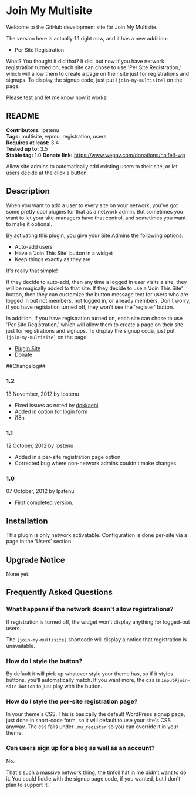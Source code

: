 # Join My Multisite #

Welcome to the GitHub development site for Join My Multisite.

The version here is actually 1.1 right now, and it has a new addition:

* Per Site Registration

What? You thought it did that? It did, but now if you have network registration turned on, each site can chose to use 'Per Site Registration,' which will allow them to create a page on their site just for registrations and signups. To display the signup code, just put <code>[join-my-multisite]</code> on the page.

Please test and let me know how it works!

## README ##
**Contributors:** Ipstenu  
**Tags:** multisite, wpmu, registration, users  
**Requires at least:** 3.4  
**Tested up to:** 3.5  
**Stable tag:** 1.0
**Donate link:** https://www.wepay.com/donations/halfelf-wp  

Allow site admins to automatically add existing users to their site, or let users decide at the click a button.

## Description ##

When you want to add a user to every site on your network, you've got some pretty cool plugins for that as a network admin. But sometimes you want to let your site-managers have that control, and sometimes you want to make it optional.

By activating this plugin, you give your Site Admins the following options:

* Auto-add users
* Have a 'Join This Site' button in a widget
* Keep things exactly as they are

It's really that simple! 

If they decide to auto-add, then any time a logged in user visits a site, they will be magically added to that site. If they decide to use a 'Join This Site' button, then they can customize the button message text for users who are logged in but not members, not logged in, or already members. Don't worry, if you have registation turned off, they won't see the 'register' button.

In addition, if you have registration turned on, each site can chose to use 'Per Site Registration,' which will allow them to create a page on their site just for registrations and signups. To display the signup code, just put <code>[join-my-multisite]</code> on the page.

* [Plugin Site](http://halfelf.org/plugins/join-my-multisite/)
* [Donate](https://www.wepay.com/donations/halfelf-wp)

##Changelog##

### 1.2 ###

13 November, 2012 by Ipstenu

* Fixed issues as noted by [dokkaebi](http://wordpress.org/support/topic/problems-and-workarounds-using-v-11-on-wordpress-342)
* Added in option for login form
* i18n

### 1.1 ###
12 October, 2012 by Ipstenu

* Added in a per-site registration page option.
* Corrected bug where non-network admins couldn't make changes

###  1.0 ###
07 October, 2012 by Ipstenu

* First completed version.

## Installation ##

This plugin is only network activatable. Configuration is done per-site via a page in the 'Users' section.

## Upgrade Notice ##

None yet.

## Frequently Asked Questions ##

### What happens if the network doesn't allow registrations? ###

If registration is turned off, the widget won't display anything for logged-out users.

The <code>[join-my-multisite]</code> shortcode will display a notice that registration is unavailable.

### How do I style the button? ###

By default it will pick up whatever style your theme has, so if it styles buttons, you'll automatically match. If you want more, the css is `input#join-site.button` to just play with the button.

### How do I style the per-site registration page? ###

In your theme's CSS. This is basically the default WordPress signup page, just done in short-code form, so it will default to use your site's CSS anyway. The css falls under `.mu_register` so you can override it in your theme.

### Can users sign up for a blog as well as an account? ###

No. 

That's such a massive network thing, the tinfoil hat in me didn't want to do it. You could fiddle with the signup page code, if you wanted, but I don't plan to support it.